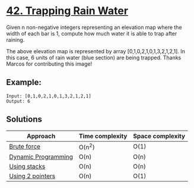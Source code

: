# [42. Trapping Rain Water](https://leetcode.com/problems/trapping-rain-water/)

Given n non-negative integers representing an elevation map where the width of each bar is 1, compute how much water it is able to trap after raining.

The above elevation map is represented by array [0,1,0,2,1,0,1,3,2,1,2,1]. In this case, 6 units of rain water (blue section) are being trapped. Thanks Marcos for contributing this image!

## Example:

```
Input: [0,1,0,2,1,0,1,3,2,1,2,1]
Output: 6
```

## Solutions

|   Approach  | Time complexity | Space complexity |
|-------------|-----------------|------------------|
| [Brute force](solution1.md) | O(n<sup>2</sup>) | O(1) |
| [Dynamic Programming](solution2.md) | O(n) | O(n) |
| [Using stacks](solution3.md) | O(n) | O(n) |
| [Using 2 pointers](solution4.md) | O(n) | O(1) |
